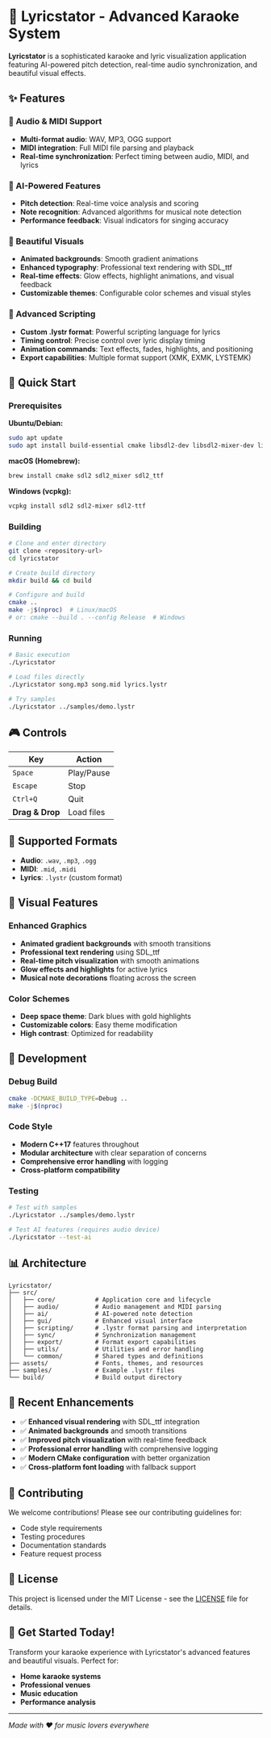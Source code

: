 # 🎤 Lyricstator - Advanced Karaoke System

**Lyricstator** is a sophisticated karaoke and lyric visualization application featuring AI-powered pitch detection, real-time audio synchronization, and beautiful visual effects.

## ✨ Features

### 🎵 Audio & MIDI Support
- **Multi-format audio**: WAV, MP3, OGG support
- **MIDI integration**: Full MIDI file parsing and playback
- **Real-time synchronization**: Perfect timing between audio, MIDI, and lyrics

### 🤖 AI-Powered Features
- **Pitch detection**: Real-time voice analysis and scoring
- **Note recognition**: Advanced algorithms for musical note detection
- **Performance feedback**: Visual indicators for singing accuracy

### 🎨 Beautiful Visuals
- **Animated backgrounds**: Smooth gradient animations
- **Enhanced typography**: Professional text rendering with SDL_ttf
- **Real-time effects**: Glow effects, highlight animations, and visual feedback
- **Customizable themes**: Configurable color schemes and visual styles

### 📝 Advanced Scripting
- **Custom .lystr format**: Powerful scripting language for lyrics
- **Timing control**: Precise control over lyric display timing
- **Animation commands**: Text effects, fades, highlights, and positioning
- **Export capabilities**: Multiple format support (XMK, EXMK, LYSTEMK)

## 🚀 Quick Start

### Prerequisites

**Ubuntu/Debian:**
```bash
sudo apt update
sudo apt install build-essential cmake libsdl2-dev libsdl2-mixer-dev libsdl2-ttf-dev
```

**macOS (Homebrew):**
```bash
brew install cmake sdl2 sdl2_mixer sdl2_ttf
```

**Windows (vcpkg):**
```bash
vcpkg install sdl2 sdl2-mixer sdl2-ttf
```

### Building
```bash
# Clone and enter directory
git clone <repository-url>
cd lyricstator

# Create build directory
mkdir build && cd build

# Configure and build
cmake ..
make -j$(nproc)  # Linux/macOS
# or: cmake --build . --config Release  # Windows
```

### Running
```bash
# Basic execution
./Lyricstator

# Load files directly
./Lyricstator song.mp3 song.mid lyrics.lystr

# Try samples
./Lyricstator ../samples/demo.lystr
```

## 🎮 Controls

| Key            | Action     |
|----------------|------------|
| `Space`        | Play/Pause |
| `Escape`       | Stop       |
| `Ctrl+Q`       | Quit       |
| **Drag & Drop**| Load files |

## 📁 Supported Formats
- **Audio**: `.wav`, `.mp3`, `.ogg`
- **MIDI**: `.mid`, `.midi`
- **Lyrics**: `.lystr` (custom format)

## 🎨 Visual Features

### Enhanced Graphics
- **Animated gradient backgrounds** with smooth transitions
- **Professional text rendering** using SDL_ttf
- **Real-time pitch visualization** with smooth animations
- **Glow effects and highlights** for active lyrics
- **Musical note decorations** floating across the screen

### Color Schemes
- **Deep space theme**: Dark blues with gold highlights
- **Customizable colors**: Easy theme modification
- **High contrast**: Optimized for readability

## 🔧 Development

### Debug Build
```bash
cmake -DCMAKE_BUILD_TYPE=Debug ..
make -j$(nproc)
```

### Code Style
- **Modern C++17** features throughout
- **Modular architecture** with clear separation of concerns
- **Comprehensive error handling** with logging
- **Cross-platform compatibility**

### Testing
```bash
# Test with samples
./Lyricstator ../samples/demo.lystr

# Test AI features (requires audio device)
./Lyricstator --test-ai
```

## 📊 Architecture
```
Lyricstator/
├── src/
│   ├── core/           # Application core and lifecycle
│   ├── audio/          # Audio management and MIDI parsing
│   ├── ai/             # AI-powered note detection
│   ├── gui/            # Enhanced visual interface
│   ├── scripting/      # .lystr format parsing and interpretation
│   ├── sync/           # Synchronization management
│   ├── export/         # Format export capabilities
│   ├── utils/          # Utilities and error handling
│   └── common/         # Shared types and definitions
├── assets/             # Fonts, themes, and resources
├── samples/            # Example .lystr files
└── build/              # Build output directory
```

## 🎯 Recent Enhancements
- ✅ **Enhanced visual rendering** with SDL_ttf integration
- ✅ **Animated backgrounds** and smooth transitions
- ✅ **Improved pitch visualization** with real-time feedback
- ✅ **Professional error handling** with comprehensive logging
- ✅ **Modern CMake configuration** with better organization
- ✅ **Cross-platform font loading** with fallback support

## 🤝 Contributing
We welcome contributions! Please see our contributing guidelines for:
- Code style requirements
- Testing procedures
- Documentation standards
- Feature request process

## 📄 License
This project is licensed under the MIT License - see the [LICENSE](LICENSE) file for details.

## 🎵 Get Started Today!
Transform your karaoke experience with Lyricstator's advanced features and beautiful visuals. Perfect for:
- **Home karaoke systems**
- **Professional venues**
- **Music education**
- **Performance analysis**

---

*Made with ❤️ for music lovers everywhere*
